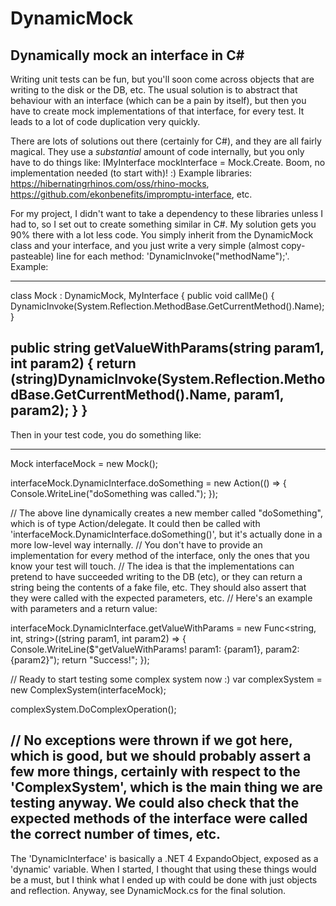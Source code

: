 # DynamicMock
Dynamically mock an interface in C#
--

Writing unit tests can be fun, but you'll soon come across objects that are writing to the disk or the DB, etc. The usual solution is to abstract that behaviour with an interface (which can be a pain by itself), but then you have to create mock implementations of that interface, for every test. It leads to a lot of code duplication very quickly.
 
There are lots of solutions out there (certainly for C#), and they are all fairly magical. They use a *substantial* amount of code internally, but you only have to do things like: IMyInterface mockInterface = Mock.Create<IMyInterface>. Boom, no implementation needed (to start with)! :) Example libraries: https://hibernatingrhinos.com/oss/rhino-mocks, https://github.com/ekonbenefits/impromptu-interface, etc.
 
For my project, I didn't want to take a dependency to these libraries unless I had to, so I set out to create something similar in C#. My solution gets you 90% there with a lot less code. You simply inherit from the DynamicMock class and your interface, and you just write a very simple (almost copy-pasteable) line for each method: 'DynamicInvoke("methodName");'. Example:
 
---------------------------
class Mock : DynamicMock, MyInterface
{
   public void callMe()
   {
      DynamicInvoke(System.Reflection.MethodBase.GetCurrentMethod().Name);
   }
 
   public string getValueWithParams(string param1, int param2)
   {
      return (string)DynamicInvoke(System.Reflection.MethodBase.GetCurrentMethod().Name, param1, param2);
   }
}
---------------------------
 
Then in your test code, you do something like:
 
---------------------------
Mock interfaceMock = new Mock();
 
interfaceMock.DynamicInterface.doSomething =
   new Action(() => { Console.WriteLine("doSomething was called."); });
 
// The above line dynamically creates a new member called "doSomething", which is of type Action/delegate. It could then be called with 'interfaceMock.DynamicInterface.doSomething()', but it's actually done in a more low-level way internally.
// You don't have to provide an implementation for every method of the interface, only the ones that you know your test will touch.
// The idea is that the implementations can pretend to have succeeded writing to the DB (etc), or they can return a string being the contents of a fake file, etc. They should also assert that they were called with the expected parameters, etc.
// Here's an example with parameters and a return value:
 
interfaceMock.DynamicInterface.getValueWithParams =
   new Func<string, int, string>((string param1, int param2) => { Console.WriteLine($"getValueWithParams! param1: {param1}, param2: {param2}"); return "Success!"; });
 
// Ready to start testing some complex system now :)
var complexSystem = new ComplexSystem(interfaceMock);
 
complexSystem.DoComplexOperation();
 
// No exceptions were thrown if we got here, which is good, but we should probably assert a few more things, certainly with respect to the 'ComplexSystem', which is the main thing we are testing anyway. We could also check that the expected methods of the interface were called the correct number of times, etc.
---------------------------
 
The 'DynamicInterface' is basically a .NET 4 ExpandoObject, exposed as a 'dynamic' variable. When I started, I thought that using these things would be a must, but I think what I ended up with could be done with just objects and reflection. Anyway, see DynamicMock.cs for the final solution.
